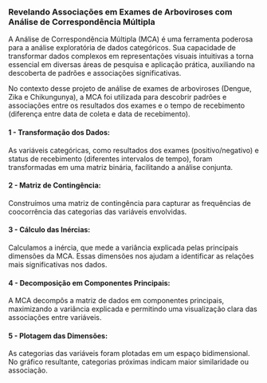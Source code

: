 ### Revelando Associações em Exames de Arboviroses com Análise de Correspondência Múltipla

A Análise de Correspondência Múltipla (MCA) é uma ferramenta poderosa para a análise exploratória de dados categóricos. Sua capacidade de transformar dados complexos em representações visuais intuitivas a torna essencial em diversas áreas de pesquisa e aplicação prática, auxiliando na descoberta de padrões e associações significativas.

No contexto desse projeto de análise de exames de arboviroses (Dengue, Zika e Chikungunya), a MCA foi utilizada para descobrir padrões e associações entre os resultados dos exames e o tempo de recebimento (diferença entre data de coleta e data de recebimento).

#### 1 - Transformação dos Dados:

As variáveis categóricas, como resultados dos exames (positivo/negativo) e status de recebimento (diferentes intervalos de tempo), foram transformadas em uma matriz binária, facilitando a análise conjunta.

#### 2 - Matriz de Contingência:

Construímos uma matriz de contingência para capturar as frequências de coocorrência das categorias das variáveis envolvidas.

#### 3 - Cálculo das Inércias:

Calculamos a inércia, que mede a variância explicada pelas principais dimensões da MCA. Essas dimensões nos ajudam a identificar as relações mais significativas nos dados.

#### 4 - Decomposição em Componentes Principais:

A MCA decompôs a matriz de dados em componentes principais, maximizando a variância explicada e permitindo uma visualização clara das associações entre variáveis.

#### 5 - Plotagem das Dimensões:

As categorias das variáveis foram plotadas em um espaço bidimensional. No gráfico resultante, categorias próximas indicam maior similaridade ou associação.

